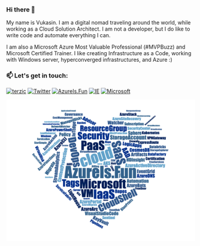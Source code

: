 ### Hi there 👋

My name is Vukasin. I am a digital nomad traveling around the world, while working as a Cloud Solution Architect. I am not a developer, but I do like to write code and automate everything I can.

I am also a Microsoft Azure Most Valuable Professional (#MVPBuzz) and Microsoft Certified Trainer. I like creating Infrastructure as a Code, working with Windows server, hyperconverged infrastructures, and Azure :)

### 📫  Let's get in touch:

[![terzic](https://img.shields.io/badge/terzic-%230077B5.svg?style=for-the-badge&logo=linkedin&logoColor=white)](https://www.linkedin.com/in/terzic/)
[![Twitter](https://img.shields.io/badge/MrTerzic-%231DA1F2.svg?style=for-the-badge&logo=Twitter&logoColor=white)](https://twitter.com/MrTerzic)
[![AzureIs.Fun](https://img.shields.io/badge/AzureIs.Fun-%230072C6.svg?style=for-the-badge&logo=azure-devops&logoColor=white)](https://azureis.fun)
[![IE](https://img.shields.io/badge/VukasinTerzic.com-0076D6?style=for-the-badge&logo=Internet%20Explorer&logoColor=white)](http://vukasinterzic.com)
[![Microsoft](https://img.shields.io/badge/Microsoft_MVP-0078D4?style=for-the-badge&logo=microsoft&logoColor=white)]()


![Azure Is Fun](/assets/img/Azure-is-fun-wordcloud-azure-hearth.png)




<!--
**vukasinterzic/vukasinterzic** is a ✨ _special_ ✨ repository because its `README.md` (this file) appears on your GitHub profile.

Here are some ideas to get you started:

- 🔭 I’m currently working on ...
- 🌱 I’m currently learning ...
- 👯 I’m looking to collaborate on ...
- 🤔 I’m looking for help with ...
- 💬 Ask me about ...
- 📫 How to reach me: ...
- 😄 Pronouns: ...
- ⚡ Fun fact: ...



Structure:


Logo/video/gif, maybe from my website.
![Azure Is Fun](/assets/img/Azure-is-fun-wordcloud-azure-hearth.png)

Description

Contacts:

Twitter
Linkedin
Website
Blog
info link
mvp profile

Azure CLI/PowerShell commandlet of the day (from the twitter bot):

Latest on my blog:


-->
